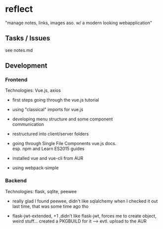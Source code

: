 # reflect

"manage notes, links, images aso. w/ a modern looking webapplication"

## Tasks / Issues

see notes.md

## Development

### Frontend

Technologies: Vue.js, axios

- first steps going through the vue.js tutorial
- using "classical" imports for vue.js
- developing menu structure and some component  
  communication

- restructured into client/server folders
- going through Single File Components vue.js docs.  
  esp. npm and Learn ES2015 guides

- installed vue and vue-cli from AUR
- using webpack-simple

### Backend

Technologies: flask, sqlite, peewee

- really glad I found peewee, didn't like sqlalchemy when I checked it out last time, that was some time ago tho

- flask-jwt-extended, +1 ,didn't like flask-jwt, forces me to create object, weird stuff...
created a PKGBUILD for it --> evtl. upload to the AUR
